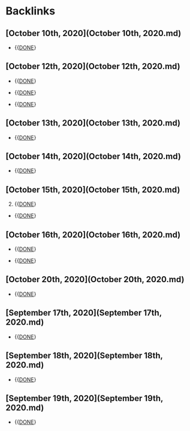 
# Backlinks
## [October 10th, 2020](October 10th, 2020.md)
- {{[DONE](DONE.md)}

## [October 12th, 2020](October 12th, 2020.md)
- {{[DONE](DONE.md)}

- {{[DONE](DONE.md)}

- {{[DONE](DONE.md)}

## [October 13th, 2020](October 13th, 2020.md)
- {{[DONE](DONE.md)}

## [October 14th, 2020](October 14th, 2020.md)
- {{[DONE](DONE.md)}

## [October 15th, 2020](October 15th, 2020.md)
2. {{[DONE](DONE.md)}

- {{[DONE](DONE.md)}

## [October 16th, 2020](October 16th, 2020.md)
- {{[DONE](DONE.md)}

- {{[DONE](DONE.md)}

## [October 20th, 2020](October 20th, 2020.md)
- {{[DONE](DONE.md)}

## [September 17th, 2020](September 17th, 2020.md)
- {{[DONE](DONE.md)}

## [September 18th, 2020](September 18th, 2020.md)
- {{[DONE](DONE.md)}

## [September 19th, 2020](September 19th, 2020.md)
- {{[DONE](DONE.md)}

